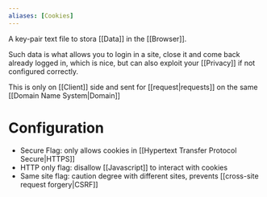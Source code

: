 ```yaml
---
aliases: [Cookies]
---
```


A key-pair text file to stora [[Data]] in the [[Browser]].

Such data is what allows you to login in a site, close it and come back already logged in, which is nice, but can also exploit your [[Privacy]] if not configured correctly.

This is only on [[Client]] side and sent for [[request|requests]] on the same [[Domain Name System|Domain]]

# Configuration

- Secure Flag: only allows cookies in [[Hypertext Transfer Protocol Secure|HTTPS]]
- HTTP only flag: disallow [[Javascript]] to interact with cookies
- Same site flag: caution degree with different sites, prevents [[cross-site request forgery|CSRF]]
